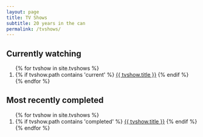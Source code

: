 ```yaml
---
layout: page
title: TV Shows
subtitle: 20 years in the can
permalink: /tvshows/
---
```


## Currently watching
<ol class="current">
{% for tvshow in site.tvshows %}
  <li>  
    {% if tvshow.path contains 'current' %}
      <a href="{{ tvshow.external_url }}">{{ tvshow.title }}</a>
    {% endif %}
  </li>
{% endfor %}
</ol>

## Most recently completed
<ol class="completed">
{% for tvshow in site.tvshows %}
  <li>
    {% if tvshow.path contains 'completed' %}
      <a href="{{ tvshow.external_url }}">{{ tvshow.title }}</a>
    {% endif %}
  </li>
{% endfor %}
</ol>
